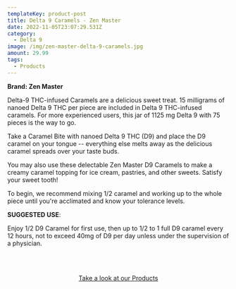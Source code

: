 ```yaml
---
templateKey: product-post
title: Delta 9 Caramels - Zen Master
date: 2022-11-05T23:07:29.531Z
category:
  - Delta 9
image: /img/zen-master-delta-9-caramels.jpg
amount: 29.99
tags:
  - Products
---
```

**Brand: Zen Master**

Delta-9 THC-infused Caramels are a delicious sweet treat. 15 milligrams of nanoed Delta 9 THC per piece are included in Delta 9 THC-infused caramels. For more experienced users, this jar of 1125 mg Delta 9 with 75 pieces is the way to go.

Take a Caramel Bite with nanoed Delta 9 THC (D9) and place the D9 caramel on your tongue -- everything else melts away as the delicious caramel spreads over your taste buds.

You may also use these delectable Zen Master D9 Caramels to make a creamy caramel topping for ice cream, pastries, and other sweets. Satisfy your sweet tooth!

To begin, we recommend mixing 1/2 caramel and working up to the whole piece until you're acclimated and know your tolerance levels.

**SUGGESTED USE**:

Enjoy 1/2 D9 Caramel for first use, then up to 1/2 to 1 full D9 caramel every 12 hours, not to exceed 40mg of D9 per day unless under the supervision of a physician.

<br><br>

<Center><a class="link-view-more-products" target="_blank" href="https://capitalamericanshaman.com/products">Take a look at our Products</a></Center>
